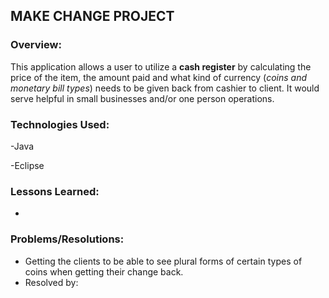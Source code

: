 ## MAKE CHANGE PROJECT


### Overview:
This application allows a user to utilize a **cash register** by calculating the price of the item, the amount paid and what kind of currency (*coins and monetary bill types*) needs to be given back from cashier to client. It would serve helpful in small businesses and/or one person operations. 



### Technologies Used:

-Java

-Eclipse

### Lessons Learned:
- 

### Problems/Resolutions:
- Getting the clients to be able to see plural forms of certain types of coins when getting their change back. 
- Resolved by: 
